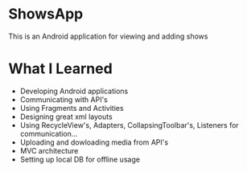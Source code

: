 # ShowsApp

This is an Android application for viewing and adding shows

# What I Learned

* Developing Android applications
* Communicating with API's
* Using Fragments and Activities 
* Designing great xml layouts
* Using RecycleView's, Adapters, CollapsingToolbar's, Listeners for communication...
* Uploading and dowloading media from API's
* MVC architecture
* Setting up local DB for offline usage

